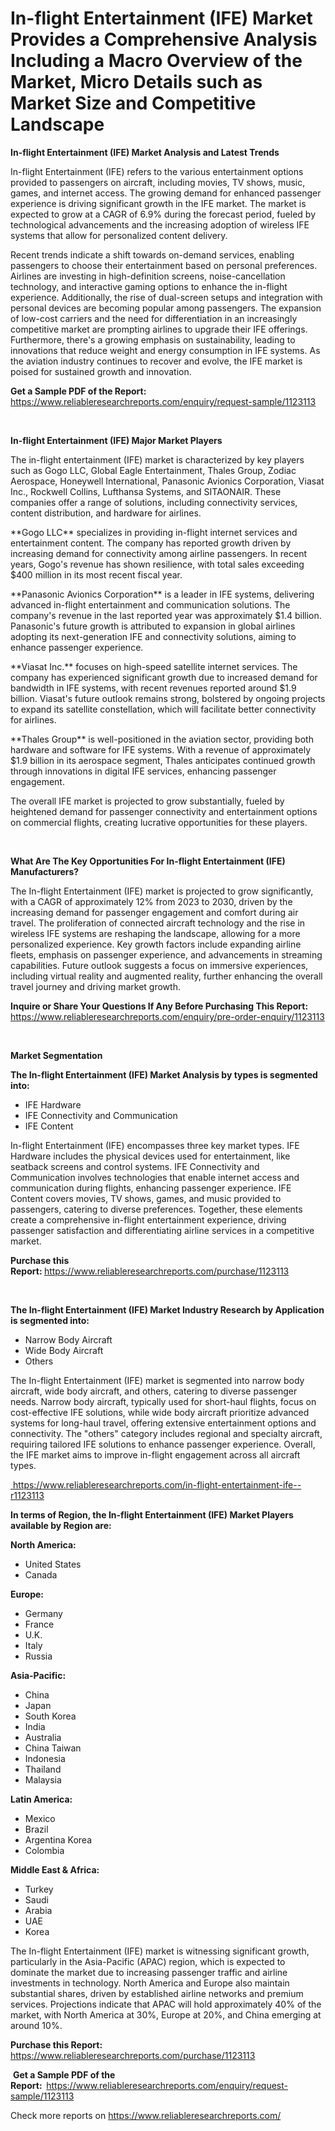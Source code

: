 <p><h1>In-flight Entertainment (IFE) Market Provides a Comprehensive Analysis Including a Macro Overview of the Market, Micro Details such as Market Size and Competitive Landscape</h1></p><p><strong>In-flight Entertainment (IFE) Market Analysis and Latest Trends</strong></p>
<p><p>In-flight Entertainment (IFE) refers to the various entertainment options provided to passengers on aircraft, including movies, TV shows, music, games, and internet access. The growing demand for enhanced passenger experience is driving significant growth in the IFE market. The market is expected to grow at a CAGR of 6.9% during the forecast period, fueled by technological advancements and the increasing adoption of wireless IFE systems that allow for personalized content delivery.</p><p>Recent trends indicate a shift towards on-demand services, enabling passengers to choose their entertainment based on personal preferences. Airlines are investing in high-definition screens, noise-cancellation technology, and interactive gaming options to enhance the in-flight experience. Additionally, the rise of dual-screen setups and integration with personal devices are becoming popular among passengers. The expansion of low-cost carriers and the need for differentiation in an increasingly competitive market are prompting airlines to upgrade their IFE offerings. Furthermore, there's a growing emphasis on sustainability, leading to innovations that reduce weight and energy consumption in IFE systems. As the aviation industry continues to recover and evolve, the IFE market is poised for sustained growth and innovation.</p></p>
<p><strong>Get a Sample PDF of the Report:&nbsp;</strong> <a href="https://www.reliableresearchreports.com/enquiry/request-sample/1123113?utm_campaign=2477&utm_medium=2&utm_source=Github&utm_content=ia&utm_term=03032025&utm_id=in-flight-entertainment-ife">https://www.reliableresearchreports.com/enquiry/request-sample/1123113</a></p>
<p>&nbsp;</p>
<p><strong>In-flight Entertainment (IFE) Major Market Players</strong></p>
<p><p>The in-flight entertainment (IFE) market is characterized by key players such as Gogo LLC, Global Eagle Entertainment, Thales Group, Zodiac Aerospace, Honeywell International, Panasonic Avionics Corporation, Viasat Inc., Rockwell Collins, Lufthansa Systems, and SITAONAIR. These companies offer a range of solutions, including connectivity services, content distribution, and hardware for airlines.</p><p>**Gogo LLC** specializes in providing in-flight internet services and entertainment content. The company has reported growth driven by increasing demand for connectivity among airline passengers. In recent years, Gogo's revenue has shown resilience, with total sales exceeding $400 million in its most recent fiscal year.</p><p>**Panasonic Avionics Corporation** is a leader in IFE systems, delivering advanced in-flight entertainment and communication solutions. The company's revenue in the last reported year was approximately $1.4 billion. Panasonic's future growth is attributed to expansion in global airlines adopting its next-generation IFE and connectivity solutions, aiming to enhance passenger experience.</p><p>**Viasat Inc.** focuses on high-speed satellite internet services. The company has experienced significant growth due to increased demand for bandwidth in IFE systems, with recent revenues reported around $1.9 billion. Viasat's future outlook remains strong, bolstered by ongoing projects to expand its satellite constellation, which will facilitate better connectivity for airlines.</p><p>**Thales Group** is well-positioned in the aviation sector, providing both hardware and software for IFE systems. With a revenue of approximately $1.9 billion in its aerospace segment, Thales anticipates continued growth through innovations in digital IFE services, enhancing passenger engagement.</p><p>The overall IFE market is projected to grow substantially, fueled by heightened demand for passenger connectivity and entertainment options on commercial flights, creating lucrative opportunities for these players.</p></p>
<p>&nbsp;</p>
<p><strong>What Are The Key Opportunities For In-flight Entertainment (IFE) Manufacturers?</strong></p>
<p><p>The In-flight Entertainment (IFE) market is projected to grow significantly, with a CAGR of approximately 12% from 2023 to 2030, driven by the increasing demand for passenger engagement and comfort during air travel. The proliferation of connected aircraft technology and the rise in wireless IFE systems are reshaping the landscape, allowing for a more personalized experience. Key growth factors include expanding airline fleets, emphasis on passenger experience, and advancements in streaming capabilities. Future outlook suggests a focus on immersive experiences, including virtual reality and augmented reality, further enhancing the overall travel journey and driving market growth.</p></p>
<p><strong>Inquire or Share Your Questions If Any Before Purchasing This Report:</strong> <a href="https://www.reliableresearchreports.com/enquiry/pre-order-enquiry/1123113?utm_campaign=2477&utm_medium=2&utm_source=Github&utm_content=ia&utm_term=03032025&utm_id=in-flight-entertainment-ife">https://www.reliableresearchreports.com/enquiry/pre-order-enquiry/1123113</a></p>
<p>&nbsp;</p>
<p><strong>Market Segmentation</strong></p>
<p><strong>The In-flight Entertainment (IFE) Market Analysis by types is segmented into:</strong></p>
<p><ul><li>IFE Hardware</li><li>IFE Connectivity and Communication</li><li>IFE Content</li></ul></p>
<p><p>In-flight Entertainment (IFE) encompasses three key market types. IFE Hardware includes the physical devices used for entertainment, like seatback screens and control systems. IFE Connectivity and Communication involves technologies that enable internet access and communication during flights, enhancing passenger experience. IFE Content covers movies, TV shows, games, and music provided to passengers, catering to diverse preferences. Together, these elements create a comprehensive in-flight entertainment experience, driving passenger satisfaction and differentiating airline services in a competitive market.</p></p>
<p><strong>Purchase this Report:&nbsp;</strong><a href="https://www.reliableresearchreports.com/purchase/1123113?utm_campaign=2477&utm_medium=2&utm_source=Github&utm_content=ia&utm_term=03032025&utm_id=in-flight-entertainment-ife">https://www.reliableresearchreports.com/purchase/1123113</a></p>
<p>&nbsp;</p>
<p><strong>The In-flight Entertainment (IFE) Market Industry Research by Application is segmented into:</strong></p>
<p><ul><li>Narrow Body Aircraft</li><li>Wide Body Aircraft</li><li>Others</li></ul></p>
<p><p>The In-flight Entertainment (IFE) market is segmented into narrow body aircraft, wide body aircraft, and others, catering to diverse passenger needs. Narrow body aircraft, typically used for short-haul flights, focus on cost-effective IFE solutions, while wide body aircraft prioritize advanced systems for long-haul travel, offering extensive entertainment options and connectivity. The "others" category includes regional and specialty aircraft, requiring tailored IFE solutions to enhance passenger experience. Overall, the IFE market aims to improve in-flight engagement across all aircraft types.</p></p>
<p><a href="https://www.reliableresearchreports.com/in-flight-entertainment-ife--r1123113?utm_campaign=2477&utm_medium=2&utm_source=Github&utm_content=ia&utm_term=03032025&utm_id=in-flight-entertainment-ife">&nbsp;https://www.reliableresearchreports.com/in-flight-entertainment-ife--r1123113</a></p>
<p><strong>In terms of Region, the In-flight Entertainment (IFE) Market Players available by Region are:</strong></p>
<p>
    <p> <strong> North America: </strong>
        <ul>
            <li>United States</li>
            <li>Canada</li>
        </ul>
        </p> 
    <p> <strong> Europe: </strong>
        <ul>
            <li>Germany</li>
            <li>France</li>
            <li>U.K.</li>
            <li>Italy</li>
            <li>Russia</li>
        </ul>
        </p> 
    <p> <strong> Asia-Pacific: </strong>
        <ul>
            <li>China</li>
            <li>Japan</li>
            <li>South Korea</li>
            <li>India</li>
            <li>Australia</li>
            <li>China Taiwan</li>
            <li>Indonesia</li>
            <li>Thailand</li>
            <li>Malaysia</li>
        </ul>
        </p> 
    <p> <strong> Latin America: </strong>
        <ul>
            <li>Mexico</li>
            <li>Brazil</li>
            <li>Argentina Korea</li>
            <li>Colombia</li>
        </ul>
        </p> 
    <p> <strong> Middle East & Africa: </strong>
        <ul>
            <li>Turkey</li>
            <li>Saudi</li>
            <li>Arabia</li>
            <li>UAE</li>
            <li>Korea</li>
        </ul>
    </p>
    </p>
<p><p>The In-flight Entertainment (IFE) market is witnessing significant growth, particularly in the Asia-Pacific (APAC) region, which is expected to dominate the market due to increasing passenger traffic and airline investments in technology. North America and Europe also maintain substantial shares, driven by established airline networks and premium services. Projections indicate that APAC will hold approximately 40% of the market, with North America at 30%, Europe at 20%, and China emerging at around 10%.</p></p>
<p><strong>Purchase this Report: </strong><a href="https://www.reliableresearchreports.com/purchase/1123113?utm_campaign=2477&utm_medium=2&utm_source=Github&utm_content=ia&utm_term=03032025&utm_id=in-flight-entertainment-ife">https://www.reliableresearchreports.com/purchase/1123113</a></p>
<p>&nbsp;<strong>Get a Sample PDF of the Report:&nbsp;&nbsp;</strong><a href="https://www.reliableresearchreports.com/enquiry/request-sample/1123113?utm_campaign=2477&utm_medium=2&utm_source=Github&utm_content=ia&utm_term=03032025&utm_id=in-flight-entertainment-ife">https://www.reliableresearchreports.com/enquiry/request-sample/1123113</a></p>
<p><strong></strong></p>
<p>Check more reports on <a href="https://www.reliableresearchreports.com/?utm_campaign=2477&utm_medium=2&utm_source=Github&utm_content=ia&utm_term=03032025&utm_id=in-flight-entertainment-ife">https://www.reliableresearchreports.com/</a></p>